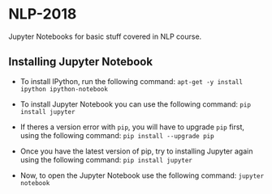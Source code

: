 # NLP-2018
Jupyter Notebooks for basic stuff covered in NLP course.

## Installing Jupyter Notebook

- To install IPython, run the following command:
    `apt-get -y install ipython ipython-notebook`

- To install Jupyter Notebook you can use the following command:
    `pip install jupyter`

- If theres a version error with `pip`, you will have to upgrade `pip` first, using the following command:
    `pip install --upgrade pip`

- Once you have the latest version of pip, try to installing Jupyter again using the following command:
    `pip install jupyter`

- Now, to open the Jupyter Notebook use the following command:
    `jupyter notebook`